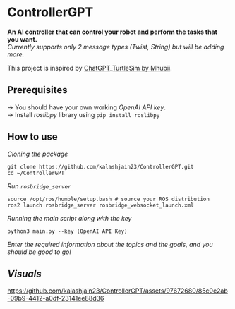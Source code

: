 # **ControllerGPT**
**An AI controller that can control your robot and perform the tasks that you want.**  
*Currently supports only 2 message types (Twist, String) but will be adding more.*  
  
This project is inspired by [ChatGPT_TurtleSim by Mhubii](https://github.com/mhubii/chatgpt_turtlesim/).

## **Prerequisites**
→ You should have your own working *OpenAI API key*.  
→ Install *roslibpy* library using `pip install roslibpy`

## **How to use**
*Cloning the package*
```
git clone https://github.com/kalashjain23/ControllerGPT.git
cd ~/ControllerGPT
```
*Run `rosbridge_server`*
```
source /opt/ros/humble/setup.bash # source your ROS distribution
ros2 launch rosbridge_server rosbridge_websocket_launch.xml
```
*Running the main script along with the key*
```
python3 main.py --key (OpenAI API Key)
``` 
*Enter the required information about the topics and the goals, and you should be good to go!*

## *Visuals*

https://github.com/kalashjain23/ControllerGPT/assets/97672680/85c0e2ab-09b9-4412-a0df-23141ee88d36

